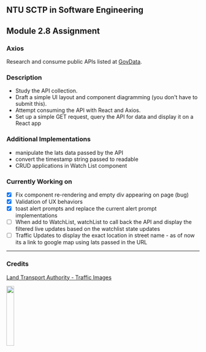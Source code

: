 ## NTU SCTP in Software Engineering

## Module 2.8 Assignment

### Axios

Research and consume public APIs listed at [GovData](https://data.gov.sg/).

### Description

- Study the API collection.
- Draft a simple UI layout and component diagramming (you don't have to submit this).
- Attempt consuming the API with React and Axios.
- Set up a simple GET request, query the API for data and display it on a React app

### Additional Implementations

- manipulate the lats data passed by the API
- convert the timestamp string passed to readable
- CRUD applications in Watch List component

### Currently Working on

- [x] Fix component re-rendering and empty div appearing on page (bug)
- [x] Validation of UX behaviors
- [x] toast alert prompts and replace the current alert prompt implementations
- [ ] When add to WatchList, watchList to call back the API and display the filtered live updates based on the watchlist state updates
- [ ] Traffic Updates to display the exact location in street name - as of now its a link to google map using lats passed in the URL

---

### Credits

[Land Transport Authority - Traffic Images](https://beta.data.gov.sg/datasets/354/view)

<img src="https://d33wubrfki0l68.cloudfront.net/17db5b93c652e8401162c9c49bd337dad3433f74/6780e/images/ogp-logo-spacing.png"  width="20%" height="20%">
<!-- 
<img src="https://www.developer.tech.gov.sg/assets/img/Datagovsg-NewHeaderBanner.png" height="10%"> -->
